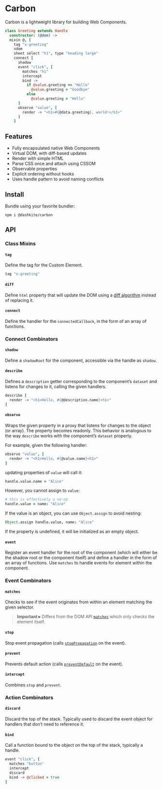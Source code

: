 # Carbon

Carbon is a lightweight library for building Web Components.

```coffeescript
class Greeting extends Handle
  constructor: (@dom) ->
  mixin @, [
    tag "x-greeting"
    vdom
    sheet select "h1", type "heading large"
    connect [
      shadow
      event "click", [
        matches "h1"
        intercept
        bind ->
          if @value.greeting == "Hello"
            @value.greeting = "Goodbye"
          else
            @value.greeting = "Hello"
      ]
      observe "value", [
        render -> "<h1>#{@data.greeting}, world!</h1>"
      ]
    ]
```

## Features

- Fully encapsulated native Web Components
- Virtual DOM, with diff-based updates
- Render with simple HTML
- Parse CSS once and attach using CSSOM
- Observable properties
- Explicit ordering without hooks
- Uses handle pattern to avoid naming conflicts

## Install

Bundle using your favorite bundler:

```
npm i @dashkite/carbon
```

## API

### Class Mixins

#### `tag`

Define the tag for the Custom Element.

```coffeescript
tag "x-greeting"
```

#### `diff`

Define `html` property that will update the DOM using a [diff algorithm](https://diffhtml.org/) instead of replacing it.

#### `connect`

Define the handler for the `connectedCallback`, in the form of an array of functions.

### Connect Combinators

#### `shadow`

Define a `shadowRoot` for the component, accessible via the handle as `shadow`.

#### `describe`

Defines a `description` getter corresponding to the component’s `dataset` and listens for changes to it, calling the given handlers.

```coffeescript
describe [
  render -> "<h1>Hello, #{@description.name}<h1>"
]
```

#### `observe`

Wraps the given property in a proxy that listens for changes to the object (or array). The property becomes readonly. This behavior is analogous to the way `describe` works with the component’s `dataset` property.

For example, given the following handler:

```coffeescript
observe "value", [
  render -> "<h1>Hello, #{@value.name}<h1>"
]
```

updating properties of `value` will call it:

```coffeescript
handle.value.name = "Alice"
```

However, you cannot assign to `value`:

```coffeescript
# this is effectively a no-op
handle.value = name: "Alice"
```

If the value is an object, you can use `Object.assign` to avoid nesting:

```coffeescript
Object.assign handle.value, name: "Alice"
```

If the property is undefined, it will be initialized as an empty object.

#### `event`

Register an event handler for the root of the component (which will either be the shadow root or the component itself) and define a handler in the form of an array of functions. Use `matches` to handle events for element within the component.

### Event Combinators

#### `matches`

Checks to see if the event originates from within an element matching the given selector.

> **Important ▸** Differs from the DOM API [`matches`](https://developer.mozilla.org/en-US/docs/Web/API/Element/matches) which only checks the element itself.

#### `stop`

Stop event propagation (calls [`stopPropagation`](https://developer.mozilla.org/en-US/docs/Web/API/Event/preventDefault) on the event).

#### `prevent`

Prevents default action (calls [`preventDefault`](https://developer.mozilla.org/en-US/docs/Web/API/Event/preventDefault) on the event).

#### `intercept`

Combines `stop` and `prevent`.

### Action Combinators

#### `discard`

Discard the top of the stack. Typically used to discard the event object for handlers that don’t need to reference it.

#### `bind`

Call a function bound to the object on the top of the stack, typically a handle.

```coffeescript
event "click", [
  matches "button"
  intercept
  discard
  bind -> @clicked = true
]
```


